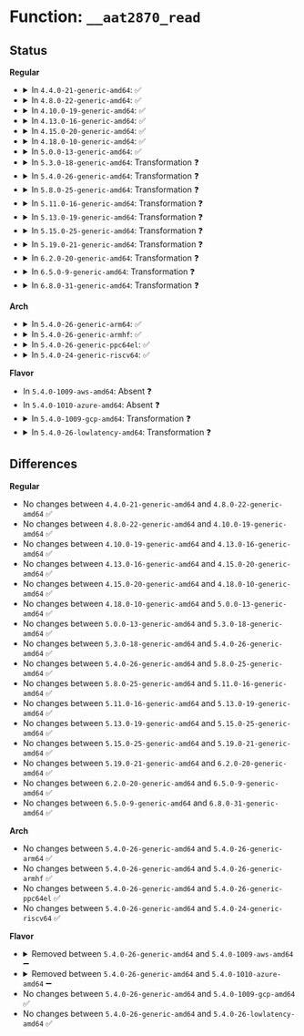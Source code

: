 # Function: <code>__aat2870_read</code>

## Status
<b>Regular</b>
<ul>
<li>
<details>
<summary>In <code>4.4.0-21-generic-amd64</code>: ✅</summary>

```c
int __aat2870_read(struct aat2870_data * aat2870, u8 addr, u8 * val)
```

```json
{
  "name": "__aat2870_read",
  "collision_type": "Unique Static",
  "inline_type": "No",
  "funcs": [
    {
      "addr": 18446744071584694704,
      "name": "__aat2870_read",
      "external": false,
      "loc": "drivers/mfd/aat2870-core.c:106",
      "file": "drivers/mfd/aat2870-core.c",
      "inline": "seen, unknown",
      "caller_inline": [],
      "caller_func": [
        "drivers/mfd/aat2870-core.c:aat2870_read",
        "drivers/mfd/aat2870-core.c:aat2870_update"
      ]
    }
  ],
  "symbols": [
    {
      "addr": 18446744071584694704,
      "name": "__aat2870_read",
      "section": ".text",
      "bind": "STB_LOCAL",
      "size": 207
    }
  ]
}
```
</details>
</li>
<li>
<details>
<summary>In <code>4.8.0-22-generic-amd64</code>: ✅</summary>

```c
int __aat2870_read(struct aat2870_data * aat2870, u8 addr, u8 * val)
```

```json
{
  "name": "__aat2870_read",
  "collision_type": "Unique Static",
  "inline_type": "No",
  "funcs": [
    {
      "addr": 18446744071585042512,
      "name": "__aat2870_read",
      "external": false,
      "loc": "drivers/mfd/aat2870-core.c:106",
      "file": "drivers/mfd/aat2870-core.c",
      "inline": "seen, unknown",
      "caller_inline": [],
      "caller_func": [
        "drivers/mfd/aat2870-core.c:aat2870_update",
        "drivers/mfd/aat2870-core.c:aat2870_read"
      ]
    }
  ],
  "symbols": [
    {
      "addr": 18446744071585042512,
      "name": "__aat2870_read",
      "section": ".text",
      "bind": "STB_LOCAL",
      "size": 206
    }
  ]
}
```
</details>
</li>
<li>
<details>
<summary>In <code>4.10.0-19-generic-amd64</code>: ✅</summary>

```c
int __aat2870_read(struct aat2870_data * aat2870, u8 addr, u8 * val)
```

```json
{
  "name": "__aat2870_read",
  "collision_type": "Unique Static",
  "inline_type": "No",
  "funcs": [
    {
      "addr": 18446744071585226336,
      "name": "__aat2870_read",
      "external": false,
      "loc": "drivers/mfd/aat2870-core.c:106",
      "file": "drivers/mfd/aat2870-core.c",
      "inline": "seen, unknown",
      "caller_inline": [],
      "caller_func": [
        "drivers/mfd/aat2870-core.c:aat2870_update",
        "drivers/mfd/aat2870-core.c:aat2870_read"
      ]
    }
  ],
  "symbols": [
    {
      "addr": 18446744071585226336,
      "name": "__aat2870_read",
      "section": ".text",
      "bind": "STB_LOCAL",
      "size": 206
    }
  ]
}
```
</details>
</li>
<li>
<details>
<summary>In <code>4.13.0-16-generic-amd64</code>: ✅</summary>

```c
int __aat2870_read(struct aat2870_data * aat2870, u8 addr, u8 * val)
```

```json
{
  "name": "__aat2870_read",
  "collision_type": "Unique Static",
  "inline_type": "No",
  "funcs": [
    {
      "addr": 18446744071585308080,
      "name": "__aat2870_read",
      "external": false,
      "loc": "drivers/mfd/aat2870-core.c:106",
      "file": "drivers/mfd/aat2870-core.c",
      "inline": "seen, unknown",
      "caller_inline": [],
      "caller_func": [
        "drivers/mfd/aat2870-core.c:aat2870_update",
        "drivers/mfd/aat2870-core.c:aat2870_read"
      ]
    }
  ],
  "symbols": [
    {
      "addr": 18446744071585308080,
      "name": "__aat2870_read",
      "section": ".text",
      "bind": "STB_LOCAL",
      "size": 206
    }
  ]
}
```
</details>
</li>
<li>
<details>
<summary>In <code>4.15.0-20-generic-amd64</code>: ✅</summary>

```c
int __aat2870_read(struct aat2870_data * aat2870, u8 addr, u8 * val)
```

```json
{
  "name": "__aat2870_read",
  "collision_type": "Unique Static",
  "inline_type": "No",
  "funcs": [
    {
      "addr": 18446744071585736400,
      "name": "__aat2870_read",
      "external": false,
      "loc": "drivers/mfd/aat2870-core.c:106",
      "file": "drivers/mfd/aat2870-core.c",
      "inline": "seen, unknown",
      "caller_inline": [],
      "caller_func": [
        "drivers/mfd/aat2870-core.c:aat2870_update",
        "drivers/mfd/aat2870-core.c:aat2870_read"
      ]
    }
  ],
  "symbols": [
    {
      "addr": 18446744071585736400,
      "name": "__aat2870_read",
      "section": ".text",
      "bind": "STB_LOCAL",
      "size": 206
    }
  ]
}
```
</details>
</li>
<li>
<details>
<summary>In <code>4.18.0-10-generic-amd64</code>: ✅</summary>

```c
int __aat2870_read(struct aat2870_data * aat2870, u8 addr, u8 * val)
```

```json
{
  "name": "__aat2870_read",
  "collision_type": "Unique Static",
  "inline_type": "No",
  "funcs": [
    {
      "addr": 18446744071585982752,
      "name": "__aat2870_read",
      "external": false,
      "loc": "drivers/mfd/aat2870-core.c:106",
      "file": "drivers/mfd/aat2870-core.c",
      "inline": "seen, unknown",
      "caller_inline": [],
      "caller_func": [
        "drivers/mfd/aat2870-core.c:aat2870_update",
        "drivers/mfd/aat2870-core.c:aat2870_read"
      ]
    }
  ],
  "symbols": [
    {
      "addr": 18446744071585982752,
      "name": "__aat2870_read",
      "section": ".text",
      "bind": "STB_LOCAL",
      "size": 213
    }
  ]
}
```
</details>
</li>
<li>
<details>
<summary>In <code>5.0.0-13-generic-amd64</code>: ✅</summary>

```c
int __aat2870_read(struct aat2870_data * aat2870, u8 addr, u8 * val)
```

```json
{
  "name": "__aat2870_read",
  "collision_type": "Unique Static",
  "inline_type": "No",
  "funcs": [
    {
      "addr": 18446744071586119488,
      "name": "__aat2870_read",
      "external": false,
      "loc": "drivers/mfd/aat2870-core.c:106",
      "file": "drivers/mfd/aat2870-core.c",
      "inline": "seen, unknown",
      "caller_inline": [],
      "caller_func": [
        "drivers/mfd/aat2870-core.c:aat2870_update",
        "drivers/mfd/aat2870-core.c:aat2870_read"
      ]
    }
  ],
  "symbols": [
    {
      "addr": 18446744071586119488,
      "name": "__aat2870_read",
      "section": ".text",
      "bind": "STB_LOCAL",
      "size": 213
    }
  ]
}
```
</details>
</li>
<li>
<details>
<summary>In <code>5.3.0-18-generic-amd64</code>: Transformation ❓</summary>

```c
int __aat2870_read(struct aat2870_data * aat2870, u8 addr, u8 * val)
```

```json
{
  "name": "__aat2870_read",
  "collision_type": "Unique Static",
  "inline_type": "No",
  "funcs": [
    {
      "addr": 0,
      "name": "__aat2870_read",
      "external": false,
      "loc": "drivers/mfd/aat2870-core.c:92",
      "file": "drivers/mfd/aat2870-core.c",
      "inline": "seen, unknown",
      "caller_inline": [],
      "caller_func": [
        "drivers/mfd/aat2870-core.c:aat2870_update",
        "drivers/mfd/aat2870-core.c:aat2870_read"
      ]
    }
  ],
  "symbols": [
    {
      "addr": 18446744071586354752,
      "name": "__aat2870_read",
      "section": ".text",
      "bind": "STB_LOCAL",
      "size": 184
    },
    {
      "addr": 18446744071586356640,
      "name": "__aat2870_read.cold",
      "section": ".text",
      "bind": "STB_LOCAL",
      "size": 29
    }
  ]
}
```
</details>
</li>
<li>
<details>
<summary>In <code>5.4.0-26-generic-amd64</code>: Transformation ❓</summary>

```c
int __aat2870_read(struct aat2870_data * aat2870, u8 addr, u8 * val)
```

```json
{
  "name": "__aat2870_read",
  "collision_type": "Unique Static",
  "inline_type": "No",
  "funcs": [
    {
      "addr": 0,
      "name": "__aat2870_read",
      "external": false,
      "loc": "drivers/mfd/aat2870-core.c:92",
      "file": "drivers/mfd/aat2870-core.c",
      "inline": "seen, unknown",
      "caller_inline": [],
      "caller_func": [
        "drivers/mfd/aat2870-core.c:aat2870_update",
        "drivers/mfd/aat2870-core.c:aat2870_read"
      ]
    }
  ],
  "symbols": [
    {
      "addr": 18446744071586502784,
      "name": "__aat2870_read",
      "section": ".text",
      "bind": "STB_LOCAL",
      "size": 184
    },
    {
      "addr": 18446744071586504656,
      "name": "__aat2870_read.cold",
      "section": ".text",
      "bind": "STB_LOCAL",
      "size": 29
    }
  ]
}
```
</details>
</li>
<li>
<details>
<summary>In <code>5.8.0-25-generic-amd64</code>: Transformation ❓</summary>

```c
int __aat2870_read(struct aat2870_data * aat2870, u8 addr, u8 * val)
```

```json
{
  "name": "__aat2870_read",
  "collision_type": "Unique Static",
  "inline_type": "No",
  "funcs": [
    {
      "addr": 0,
      "name": "__aat2870_read",
      "external": false,
      "loc": "drivers/mfd/aat2870-core.c:92",
      "file": "drivers/mfd/aat2870-core.c",
      "inline": "seen, unknown",
      "caller_inline": [],
      "caller_func": [
        "drivers/mfd/aat2870-core.c:aat2870_update",
        "drivers/mfd/aat2870-core.c:aat2870_read"
      ]
    }
  ],
  "symbols": [
    {
      "addr": 18446744071587281536,
      "name": "__aat2870_read",
      "section": ".text",
      "bind": "STB_LOCAL",
      "size": 184
    },
    {
      "addr": 18446744071587283472,
      "name": "__aat2870_read.cold",
      "section": ".text",
      "bind": "STB_LOCAL",
      "size": 29
    }
  ]
}
```
</details>
</li>
<li>
<details>
<summary>In <code>5.11.0-16-generic-amd64</code>: Transformation ❓</summary>

```c
int __aat2870_read(struct aat2870_data * aat2870, u8 addr, u8 * val)
```

```json
{
  "name": "__aat2870_read",
  "collision_type": "Unique Static",
  "inline_type": "No",
  "funcs": [
    {
      "addr": 0,
      "name": "__aat2870_read",
      "external": false,
      "loc": "drivers/mfd/aat2870-core.c:92",
      "file": "drivers/mfd/aat2870-core.c",
      "inline": "seen, unknown",
      "caller_inline": [],
      "caller_func": [
        "drivers/mfd/aat2870-core.c:aat2870_update",
        "drivers/mfd/aat2870-core.c:aat2870_read"
      ]
    }
  ],
  "symbols": [
    {
      "addr": 18446744071587343808,
      "name": "__aat2870_read",
      "section": ".text",
      "bind": "STB_LOCAL",
      "size": 184
    },
    {
      "addr": 18446744071591514784,
      "name": "__aat2870_read.cold",
      "section": ".text",
      "bind": "STB_LOCAL",
      "size": 29
    }
  ]
}
```
</details>
</li>
<li>
<details>
<summary>In <code>5.13.0-19-generic-amd64</code>: Transformation ❓</summary>

```c
int __aat2870_read(struct aat2870_data * aat2870, u8 addr, u8 * val)
```

```json
{
  "name": "__aat2870_read",
  "collision_type": "Unique Static",
  "inline_type": "No",
  "funcs": [
    {
      "addr": 0,
      "name": "__aat2870_read",
      "external": false,
      "loc": "drivers/mfd/aat2870-core.c:92",
      "file": "drivers/mfd/aat2870-core.c",
      "inline": "seen, unknown",
      "caller_inline": [],
      "caller_func": [
        "drivers/mfd/aat2870-core.c:aat2870_update",
        "drivers/mfd/aat2870-core.c:aat2870_read"
      ]
    }
  ],
  "symbols": [
    {
      "addr": 18446744071587226880,
      "name": "__aat2870_read",
      "section": ".text",
      "bind": "STB_LOCAL",
      "size": 184
    },
    {
      "addr": 18446744071591456993,
      "name": "__aat2870_read.cold",
      "section": ".text",
      "bind": "STB_LOCAL",
      "size": 29
    }
  ]
}
```
</details>
</li>
<li>
<details>
<summary>In <code>5.15.0-25-generic-amd64</code>: Transformation ❓</summary>

```c
int __aat2870_read(struct aat2870_data * aat2870, u8 addr, u8 * val)
```

```json
{
  "name": "__aat2870_read",
  "collision_type": "Unique Static",
  "inline_type": "No",
  "funcs": [
    {
      "addr": 0,
      "name": "__aat2870_read",
      "external": false,
      "loc": "drivers/mfd/aat2870-core.c:92",
      "file": "drivers/mfd/aat2870-core.c",
      "inline": "seen, unknown",
      "caller_inline": [],
      "caller_func": [
        "drivers/mfd/aat2870-core.c:aat2870_update",
        "drivers/mfd/aat2870-core.c:aat2870_read"
      ]
    }
  ],
  "symbols": [
    {
      "addr": 18446744071587792576,
      "name": "__aat2870_read",
      "section": ".text",
      "bind": "STB_LOCAL",
      "size": 216
    },
    {
      "addr": 18446744071592519415,
      "name": "__aat2870_read.cold",
      "section": ".text",
      "bind": "STB_LOCAL",
      "size": 50
    }
  ]
}
```
</details>
</li>
<li>
<details>
<summary>In <code>5.19.0-21-generic-amd64</code>: Transformation ❓</summary>

```c
int __aat2870_read(struct aat2870_data * aat2870, u8 addr, u8 * val)
```

```json
{
  "name": "__aat2870_read",
  "collision_type": "Unique Static",
  "inline_type": "No",
  "funcs": [
    {
      "addr": 0,
      "name": "__aat2870_read",
      "external": false,
      "loc": "drivers/mfd/aat2870-core.c:92",
      "file": "drivers/mfd/aat2870-core.c",
      "inline": "seen, unknown",
      "caller_inline": [],
      "caller_func": [
        "drivers/mfd/aat2870-core.c:aat2870_update",
        "drivers/mfd/aat2870-core.c:aat2870_read"
      ]
    }
  ],
  "symbols": [
    {
      "addr": 18446744071589140480,
      "name": "__aat2870_read",
      "section": ".text",
      "bind": "STB_LOCAL",
      "size": 220
    },
    {
      "addr": 18446744071594388399,
      "name": "__aat2870_read.cold",
      "section": ".text",
      "bind": "STB_LOCAL",
      "size": 50
    }
  ]
}
```
</details>
</li>
<li>
<details>
<summary>In <code>6.2.0-20-generic-amd64</code>: Transformation ❓</summary>

```c
int __aat2870_read(struct aat2870_data * aat2870, u8 addr, u8 * val)
```

```json
{
  "name": "__aat2870_read",
  "collision_type": "Unique Static",
  "inline_type": "No",
  "funcs": [
    {
      "addr": 0,
      "name": "__aat2870_read",
      "external": false,
      "loc": "drivers/mfd/aat2870-core.c:92",
      "file": "drivers/mfd/aat2870-core.c",
      "inline": "seen, unknown",
      "caller_inline": [],
      "caller_func": [
        "drivers/mfd/aat2870-core.c:aat2870_update",
        "drivers/mfd/aat2870-core.c:aat2870_read"
      ]
    }
  ],
  "symbols": [
    {
      "addr": 18446744071590687312,
      "name": "__aat2870_read",
      "section": ".text",
      "bind": "STB_LOCAL",
      "size": 249
    },
    {
      "addr": 18446744071596254216,
      "name": "__aat2870_read.cold",
      "section": ".text",
      "bind": "STB_LOCAL",
      "size": 21
    }
  ]
}
```
</details>
</li>
<li>
<details>
<summary>In <code>6.5.0-9-generic-amd64</code>: Transformation ❓</summary>

```c
int __aat2870_read(struct aat2870_data * aat2870, u8 addr, u8 * val)
```

```json
{
  "name": "__aat2870_read",
  "collision_type": "Unique Static",
  "inline_type": "No",
  "funcs": [
    {
      "addr": 0,
      "name": "__aat2870_read",
      "external": false,
      "loc": "drivers/mfd/aat2870-core.c:92",
      "file": "drivers/mfd/aat2870-core.c",
      "inline": "seen, unknown",
      "caller_inline": [],
      "caller_func": [
        "drivers/mfd/aat2870-core.c:aat2870_update",
        "drivers/mfd/aat2870-core.c:aat2870_read"
      ]
    }
  ],
  "symbols": [
    {
      "addr": 18446744071591028384,
      "name": "__aat2870_read",
      "section": ".text",
      "bind": "STB_LOCAL",
      "size": 249
    },
    {
      "addr": 18446744071596782748,
      "name": "__aat2870_read.cold",
      "section": ".text",
      "bind": "STB_LOCAL",
      "size": 21
    }
  ]
}
```
</details>
</li>
<li>
<details>
<summary>In <code>6.8.0-31-generic-amd64</code>: Transformation ❓</summary>

```c
int __aat2870_read(struct aat2870_data * aat2870, u8 addr, u8 * val)
```

```json
{
  "name": "__aat2870_read",
  "collision_type": "Unique Static",
  "inline_type": "No",
  "funcs": [
    {
      "addr": 0,
      "name": "__aat2870_read",
      "external": false,
      "loc": "drivers/mfd/aat2870-core.c:92",
      "file": "drivers/mfd/aat2870-core.c",
      "inline": "seen, unknown",
      "caller_inline": [],
      "caller_func": [
        "drivers/mfd/aat2870-core.c:aat2870_update",
        "drivers/mfd/aat2870-core.c:aat2870_read"
      ]
    }
  ],
  "symbols": [
    {
      "addr": 18446744071591372800,
      "name": "__aat2870_read",
      "section": ".text",
      "bind": "STB_LOCAL",
      "size": 249
    },
    {
      "addr": 18446744071597691683,
      "name": "__aat2870_read.cold",
      "section": ".text",
      "bind": "STB_LOCAL",
      "size": 21
    }
  ]
}
```
</details>
</li>
</ul>
<b>Arch</b>
<ul>
<li>
<details>
<summary>In <code>5.4.0-26-generic-arm64</code>: ✅</summary>

```c
int __aat2870_read(struct aat2870_data * aat2870, u8 addr, u8 * val)
```

```json
{
  "name": "__aat2870_read",
  "collision_type": "Unique Static",
  "inline_type": "No",
  "funcs": [
    {
      "addr": 18446603336499380080,
      "name": "__aat2870_read",
      "external": false,
      "loc": "drivers/mfd/aat2870-core.c:92",
      "file": "drivers/mfd/aat2870-core.c",
      "inline": "seen, unknown",
      "caller_inline": [],
      "caller_func": [
        "drivers/mfd/aat2870-core.c:aat2870_update",
        "drivers/mfd/aat2870-core.c:aat2870_read"
      ]
    }
  ],
  "symbols": [
    {
      "addr": 18446603336499380080,
      "name": "__aat2870_read",
      "section": ".text",
      "bind": "STB_LOCAL",
      "size": 260
    }
  ]
}
```
</details>
</li>
<li>
<details>
<summary>In <code>5.4.0-26-generic-armhf</code>: ✅</summary>

```c
int __aat2870_read(struct aat2870_data * aat2870, u8 addr, u8 * val)
```

```json
{
  "name": "__aat2870_read",
  "collision_type": "Unique Static",
  "inline_type": "No",
  "funcs": [
    {
      "addr": 3231932936,
      "name": "__aat2870_read",
      "external": false,
      "loc": "drivers/mfd/aat2870-core.c:92",
      "file": "drivers/mfd/aat2870-core.c",
      "inline": "seen, unknown",
      "caller_inline": [],
      "caller_func": [
        "drivers/mfd/aat2870-core.c:aat2870_update",
        "drivers/mfd/aat2870-core.c:aat2870_read"
      ]
    }
  ],
  "symbols": [
    {
      "addr": 3231932936,
      "name": "__aat2870_read",
      "section": ".text",
      "bind": "STB_LOCAL",
      "size": 256
    }
  ]
}
```
</details>
</li>
<li>
<details>
<summary>In <code>5.4.0-26-generic-ppc64el</code>: ✅</summary>

```c
int __aat2870_read(struct aat2870_data * aat2870, u8 addr, u8 * val)
```

```json
{
  "name": "__aat2870_read",
  "collision_type": "Unique Static",
  "inline_type": "No",
  "funcs": [
    {
      "addr": 13835058055292616016,
      "name": "__aat2870_read",
      "external": false,
      "loc": "drivers/mfd/aat2870-core.c:92",
      "file": "drivers/mfd/aat2870-core.c",
      "inline": "seen, unknown",
      "caller_inline": [],
      "caller_func": [
        "drivers/mfd/aat2870-core.c:aat2870_update",
        "drivers/mfd/aat2870-core.c:aat2870_read"
      ]
    }
  ],
  "symbols": [
    {
      "addr": 13835058055292616016,
      "name": "__aat2870_read",
      "section": ".text",
      "bind": "STB_LOCAL",
      "size": 396
    }
  ]
}
```
</details>
</li>
<li>
<details>
<summary>In <code>5.4.0-24-generic-riscv64</code>: ✅</summary>

```c
int __aat2870_read(struct aat2870_data * aat2870, u8 addr, u8 * val)
```

```json
{
  "name": "__aat2870_read",
  "collision_type": "Unique Static",
  "inline_type": "No",
  "funcs": [
    {
      "addr": 18446743936276616528,
      "name": "__aat2870_read",
      "external": false,
      "loc": "drivers/mfd/aat2870-core.c:92",
      "file": "drivers/mfd/aat2870-core.c",
      "inline": "seen, unknown",
      "caller_inline": [],
      "caller_func": [
        "drivers/mfd/aat2870-core.c:aat2870_update",
        "drivers/mfd/aat2870-core.c:aat2870_read"
      ]
    }
  ],
  "symbols": [
    {
      "addr": 18446743936276616528,
      "name": "__aat2870_read",
      "section": ".text",
      "bind": "STB_LOCAL",
      "size": 228
    }
  ]
}
```
</details>
</li>
</ul>
<b>Flavor</b>
<ul>
<li>
In <code>5.4.0-1009-aws-amd64</code>: Absent ❓
</li>
<li>
In <code>5.4.0-1010-azure-amd64</code>: Absent ❓
</li>
<li>
<details>
<summary>In <code>5.4.0-1009-gcp-amd64</code>: Transformation ❓</summary>

```c
int __aat2870_read(struct aat2870_data * aat2870, u8 addr, u8 * val)
```

```json
{
  "name": "__aat2870_read",
  "collision_type": "Unique Static",
  "inline_type": "No",
  "funcs": [
    {
      "addr": 0,
      "name": "__aat2870_read",
      "external": false,
      "loc": "drivers/mfd/aat2870-core.c:92",
      "file": "drivers/mfd/aat2870-core.c",
      "inline": "seen, unknown",
      "caller_inline": [],
      "caller_func": [
        "drivers/mfd/aat2870-core.c:aat2870_update",
        "drivers/mfd/aat2870-core.c:aat2870_read"
      ]
    }
  ],
  "symbols": [
    {
      "addr": 18446744071586450752,
      "name": "__aat2870_read",
      "section": ".text",
      "bind": "STB_LOCAL",
      "size": 184
    },
    {
      "addr": 18446744071586452624,
      "name": "__aat2870_read.cold",
      "section": ".text",
      "bind": "STB_LOCAL",
      "size": 29
    }
  ]
}
```
</details>
</li>
<li>
<details>
<summary>In <code>5.4.0-26-lowlatency-amd64</code>: Transformation ❓</summary>

```c
int __aat2870_read(struct aat2870_data * aat2870, u8 addr, u8 * val)
```

```json
{
  "name": "__aat2870_read",
  "collision_type": "Unique Static",
  "inline_type": "No",
  "funcs": [
    {
      "addr": 0,
      "name": "__aat2870_read",
      "external": false,
      "loc": "drivers/mfd/aat2870-core.c:92",
      "file": "drivers/mfd/aat2870-core.c",
      "inline": "seen, unknown",
      "caller_inline": [],
      "caller_func": [
        "drivers/mfd/aat2870-core.c:aat2870_update",
        "drivers/mfd/aat2870-core.c:aat2870_read"
      ]
    }
  ],
  "symbols": [
    {
      "addr": 18446744071586562432,
      "name": "__aat2870_read",
      "section": ".text",
      "bind": "STB_LOCAL",
      "size": 184
    },
    {
      "addr": 18446744071586564304,
      "name": "__aat2870_read.cold",
      "section": ".text",
      "bind": "STB_LOCAL",
      "size": 29
    }
  ]
}
```
</details>
</li>
</ul>

## Differences
<b>Regular</b>
<ul>
<li>
No changes between <code>4.4.0-21-generic-amd64</code> and <code>4.8.0-22-generic-amd64</code> ✅
</li>
<li>
No changes between <code>4.8.0-22-generic-amd64</code> and <code>4.10.0-19-generic-amd64</code> ✅
</li>
<li>
No changes between <code>4.10.0-19-generic-amd64</code> and <code>4.13.0-16-generic-amd64</code> ✅
</li>
<li>
No changes between <code>4.13.0-16-generic-amd64</code> and <code>4.15.0-20-generic-amd64</code> ✅
</li>
<li>
No changes between <code>4.15.0-20-generic-amd64</code> and <code>4.18.0-10-generic-amd64</code> ✅
</li>
<li>
No changes between <code>4.18.0-10-generic-amd64</code> and <code>5.0.0-13-generic-amd64</code> ✅
</li>
<li>
No changes between <code>5.0.0-13-generic-amd64</code> and <code>5.3.0-18-generic-amd64</code> ✅
</li>
<li>
No changes between <code>5.3.0-18-generic-amd64</code> and <code>5.4.0-26-generic-amd64</code> ✅
</li>
<li>
No changes between <code>5.4.0-26-generic-amd64</code> and <code>5.8.0-25-generic-amd64</code> ✅
</li>
<li>
No changes between <code>5.8.0-25-generic-amd64</code> and <code>5.11.0-16-generic-amd64</code> ✅
</li>
<li>
No changes between <code>5.11.0-16-generic-amd64</code> and <code>5.13.0-19-generic-amd64</code> ✅
</li>
<li>
No changes between <code>5.13.0-19-generic-amd64</code> and <code>5.15.0-25-generic-amd64</code> ✅
</li>
<li>
No changes between <code>5.15.0-25-generic-amd64</code> and <code>5.19.0-21-generic-amd64</code> ✅
</li>
<li>
No changes between <code>5.19.0-21-generic-amd64</code> and <code>6.2.0-20-generic-amd64</code> ✅
</li>
<li>
No changes between <code>6.2.0-20-generic-amd64</code> and <code>6.5.0-9-generic-amd64</code> ✅
</li>
<li>
No changes between <code>6.5.0-9-generic-amd64</code> and <code>6.8.0-31-generic-amd64</code> ✅
</li>
</ul>
<b>Arch</b>
<ul>
<li>
No changes between <code>5.4.0-26-generic-amd64</code> and <code>5.4.0-26-generic-arm64</code> ✅
</li>
<li>
No changes between <code>5.4.0-26-generic-amd64</code> and <code>5.4.0-26-generic-armhf</code> ✅
</li>
<li>
No changes between <code>5.4.0-26-generic-amd64</code> and <code>5.4.0-26-generic-ppc64el</code> ✅
</li>
<li>
No changes between <code>5.4.0-26-generic-amd64</code> and <code>5.4.0-24-generic-riscv64</code> ✅
</li>
</ul>
<b>Flavor</b>
<ul>
<li>
<details>
<summary>Removed between <code>5.4.0-26-generic-amd64</code> and <code>5.4.0-1009-aws-amd64</code> ➖</summary>

```c
int __aat2870_read(struct aat2870_data * aat2870, u8 addr, u8 * val)
```
</details>
</li>
<li>
<details>
<summary>Removed between <code>5.4.0-26-generic-amd64</code> and <code>5.4.0-1010-azure-amd64</code> ➖</summary>

```c
int __aat2870_read(struct aat2870_data * aat2870, u8 addr, u8 * val)
```
</details>
</li>
<li>
No changes between <code>5.4.0-26-generic-amd64</code> and <code>5.4.0-1009-gcp-amd64</code> ✅
</li>
<li>
No changes between <code>5.4.0-26-generic-amd64</code> and <code>5.4.0-26-lowlatency-amd64</code> ✅
</li>
</ul>
